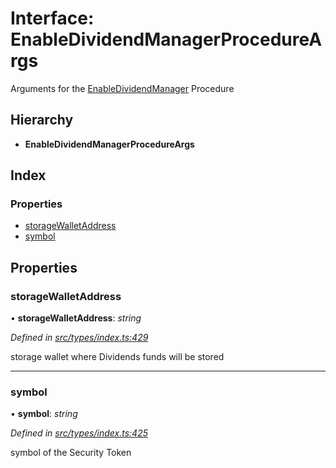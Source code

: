 # Interface: EnableDividendManagerProcedureArgs

Arguments for the [EnableDividendManager](../enums/_types_index_.proceduretype.md#enabledividendmanager) Procedure

## Hierarchy

* **EnableDividendManagerProcedureArgs**

## Index

### Properties

* [storageWalletAddress](_types_index_.enabledividendmanagerprocedureargs.md#storagewalletaddress)
* [symbol](_types_index_.enabledividendmanagerprocedureargs.md#symbol)

## Properties

###  storageWalletAddress

• **storageWalletAddress**: *string*

*Defined in [src/types/index.ts:429](https://github.com/PolymathNetwork/polymath-sdk/blob/454d285/src/types/index.ts#L429)*

storage wallet where Dividends funds will be stored

___

###  symbol

• **symbol**: *string*

*Defined in [src/types/index.ts:425](https://github.com/PolymathNetwork/polymath-sdk/blob/454d285/src/types/index.ts#L425)*

symbol of the Security Token
